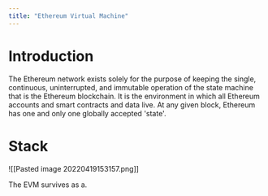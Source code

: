 ```yaml
---
title: "Ethereum Virtual Machine"
---
```


# Introduction

The Ethereum network exists solely for the purpose of keeping the single, continuous, uninterrupted, and immutable operation of the state machine that is the Ethereum blockchain. It is the environment in which all Ethereum accounts and smart contracts and data live. At any given block, Ethereum has one and only one globally accepted 'state'.

# Stack
![[Pasted image 20220419153157.png]]

The EVM survives as a. 